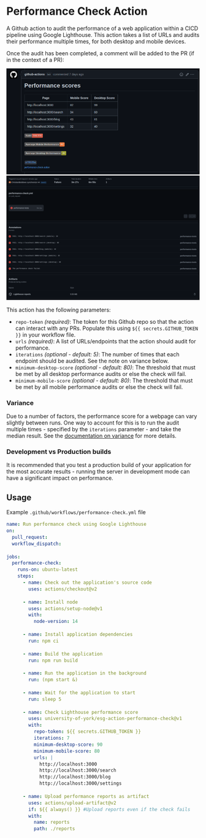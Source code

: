 # Performance Check Action

A Github action to audit the performance of a web application within a CICD pipeline using Google Lighthouse. 
This action takes a list of URLs and audits their performance multiple times, for both desktop and mobile devices. 

Once the audit has been completed, a comment will be added to the PR (if in the context of a PR):

![Example PR comment](images/comment.png)
![Summary of a failed check](images/workflow-summary.png)

This action has the following parameters:
* `repo-token` _(required)_: The token for this Github repo so that the action can interact with any PRs. Populate this using `${{ secrets.GITHUB_TOKEN }}` in your workflow file.
* `urls` _(required)_: A list of URLs/endpoints that the action should audit for performance.
* `iterations` _(optional - default: 5)_: The number of times that each endpoint should be audited. See the note on variance below.
* `minimum-desktop-score` _(optional - default: 80)_: The threshold that must be met by all desktop performance audits or else the check will fail.
* `minimum-mobile-score` _(optional - default: 80)_: The threshold that must be met by all mobile performance audits or else the check will fail.

### Variance

Due to a number of factors, the performance score for a webpage can vary slightly between runs. One way to account for this is to run the audit multiple times - specified by the `iterations` parameter - and take the median result. See the [documentation on variance](https://github.com/GoogleChrome/lighthouse/blob/master/docs/variability.md) for more details.

### Development vs Production builds

It is recommended that you test a production build of your application for the most accurate results - running the server in development mode can have a significant impact on performance.

## Usage

Example `.github/workflows/performance-check.yml` file

```yml 
name: Run performance check using Google Lighthouse
on:
  pull_request:
  workflow_dispatch:

jobs:
  performance-check:
    runs-on: ubuntu-latest
    steps:
      - name: Check out the application's source code
        uses: actions/checkout@v2

      - name: Install node
        uses: actions/setup-node@v1
        with:
          node-version: 14

      - name: Install application dependencies
        run: npm ci

      - name: Build the application
        run: npm run build

      - name: Run the application in the background
        run: (npm start &)

      - name: Wait for the application to start
        run: sleep 5

      - name: Check Lighthouse performance score
        uses: university-of-york/esg-action-performance-check@v1
        with:
          repo-token: ${{ secrets.GITHUB_TOKEN }}
          iterations: 7
          minimum-desktop-score: 90
          minimum-mobile-score: 80
          urls: |
            http://localhost:3000
            http://localhost:3000/search
            http://localhost:3000/blog
            http://localhost:3000/settings
            
      - name: Upload performance reports as artifact
        uses: actions/upload-artifact@v2
        if: ${{ always() }} #Upload reports even if the check fails
        with:
          name: reports
          path: ./reports
```
